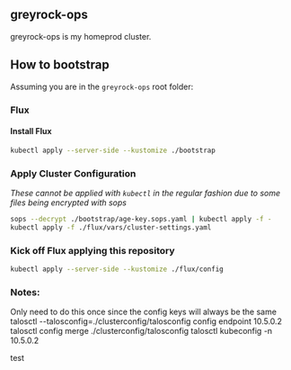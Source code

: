 ## greyrock-ops

greyrock-ops is my homeprod cluster.

## How to bootstrap

Assuming you are in the `greyrock-ops` root folder:

### Flux

#### Install Flux

```sh
kubectl apply --server-side --kustomize ./bootstrap
```

### Apply Cluster Configuration

_These cannot be applied with `kubectl` in the regular fashion due to some files being encrypted with sops_

```sh
sops --decrypt ./bootstrap/age-key.sops.yaml | kubectl apply -f -
kubectl apply -f ./flux/vars/cluster-settings.yaml
```

### Kick off Flux applying this repository

```sh
kubectl apply --server-side --kustomize ./flux/config
```

### Notes:

Only need to do this once since the config keys will always be the same
talosctl --talosconfig=./clusterconfig/talosconfig config endpoint 10.5.0.2
talosctl config merge ./clusterconfig/talosconfig
talosctl kubeconfig -n 10.5.0.2

test
